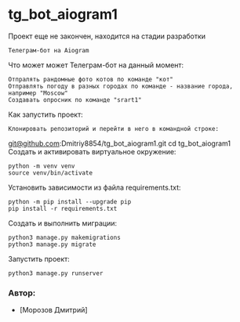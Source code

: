 # tg_bot_aiogram1

Проект еще не закончен, находится на стадии разработки

```
Телеграм-бот на Aiogram

```
Что может может Телеграм-бот на данный момент:

```
Отпралять рандомные фото котов по команде "кот"
Отправлять погоду в разных городах по команде - название города, например "Moscow" 
Создавать опросник по команде "srart1"

```
Как запустить проект:

```
Клонировать репозиторий и перейти в него в командной строке:

```
git@github.com:Dmitriy8854/tg_bot_aiogram1.git
cd tg_bot_aiogram1
Cоздать и активировать виртуальное окружение:

```
python -m venv venv
source venv/bin/activate

```
Установить зависимости из файла requirements.txt:

```
python -m pip install --upgrade pip
pip install -r requirements.txt

```
Создать и выполнить миграции:

```
python3 manage.py makemigrations
python3 manage.py migrate

```
Запустить проект:

```
python3 manage.py runserver

```
### **Автор:**
- [Морозов Дмитрий]